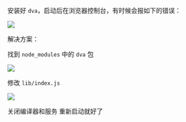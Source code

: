 安装好 `dva`，启动后在浏览器控制台，有时候会报如下的错误：

![](https://s1.ax1x.com/2020/04/23/Jd38gK.jpg)

解决方案：

找到 `node_modules` 中的 `dva` 包

![](https://s1.ax1x.com/2020/04/23/Jd3336.png)

修改 `lib/index.js`

![](https://s1.ax1x.com/2020/04/23/Jd319x.jpg)

关闭编译器和服务 重新启动就好了